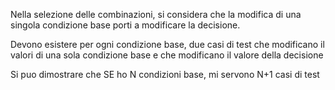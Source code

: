 Nella selezione delle combinazioni, si considera che la modifica di una singola condizione base porti a modificare la decisione.

Devono esistere per ogni condizione base, due casi di test che modificano il valori di una sola condizione base e che modificano il valore della decisione

Si puo dimostrare che SE ho N condizioni base, mi servono N+1 casi di test